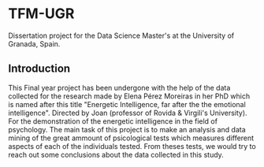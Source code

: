 # TFM-UGR
Dissertation project for the Data Science Master's at the University of Granada, Spain.

## Introduction

This Final year project has been undergone with the help of the data collected for the research made by Elena Pérez Moreiras in her PhD which is named after this title "Energetic Intelligence, far after the the emotional intelligence". Directed by Joan (professor of Rovida \& Virgili's University). For the demonstration of the energetic intelligence in the field of psychology.
The main task of this project is to make an analysis and data mining of the great ammount of psicological tests which measures different aspects of each of the individuals tested. From theses tests, we would try to reach out some conclusions about the data collected in this study.